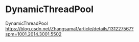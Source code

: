 # DynamicThreadPool
DynamicThreadPool
https://blog.csdn.net/Zhangsama1/article/details/131227567?spm=1001.2014.3001.5502
